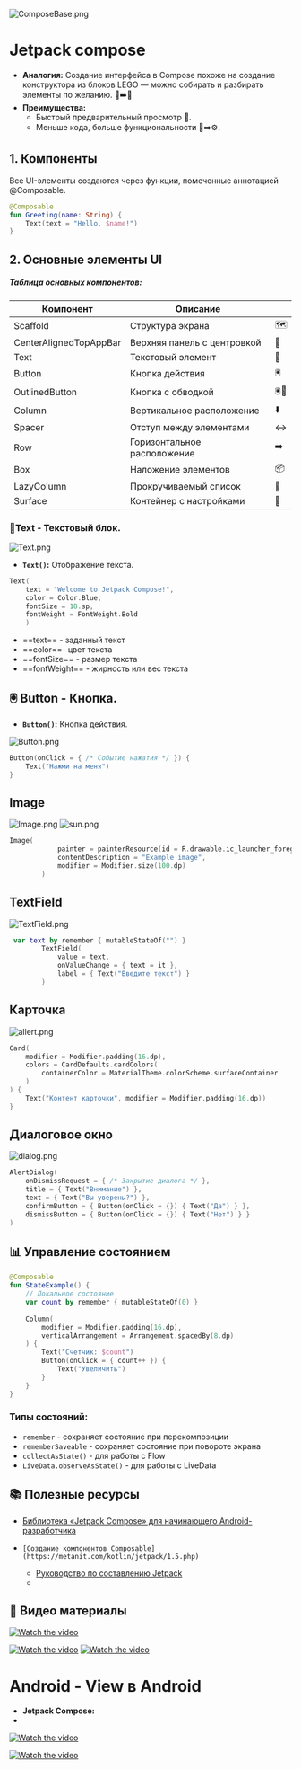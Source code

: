 ![ComposeBase.png](../images/ComposeBase.png)

# Jetpack compose

* **Аналогия:** Создание интерфейса в Compose похоже на создание конструктора из блоков LEGO — можно собирать и разбирать элементы по желанию. 🧱➡️🏰
* **Преимущества:**
  * Быстрый предварительный просмотр 👀.
  * Меньше кода, больше функциональности 📝➡️⚙️.

## 1. Компоненты

Все UI-элементы создаются через функции, помеченные аннотацией @Composable.

````kotlin
@Composable
fun Greeting(name: String) {
    Text(text = "Hello, $name!")
}
````

## 2. Основные элементы UI

##### **Таблица основных компонентов:**

|Компонент|Описание||
|---------|--------|-|
|Scaffold|Структура экрана|🗺️|
|CenterAlignedTopAppBar|Верхняя панель с центровкой|📌|
|Text|Текстовый элемент|📝|
|Button|Кнопка действия|🖲️|
|OutlinedButton|Кнопка с обводкой|🖲️🔲|
|Column|Вертикальное расположение|⬇️|
|Spacer|Отступ между элементами|↔️|
|Row|Горизонтальное расположение|➡️|
|Box|Наложение элементов|📦|
|LazyColumn|Прокручиваемый список|📜|
|Surface|Контейнер с настройками|🎨|

### 📝Text - Текстовый блок.

![Text.png](../images/Text.png)

* **`Text()`:** Отображение текста.

````kotlin
Text(
    text = "Welcome to Jetpack Compose!",
    color = Color.Blue,
    fontSize = 18.sp,
    fontWeight = FontWeight.Bold
    )
````

* ==text== - заданный текст
* ==color==- цвет текста
* ==fontSize== - размер текста
* ==fontWeight== - жирность или вес текста

## 🖲️ Button - Кнопка.

* **`Button()`:** Кнопка действия.

![Button.png](../images/Button.png)

````kotlin
Button(onClick = { /* Событие нажатия */ }) {
    Text("Нажми на меня")
}
````

## Image

![Image.png](../images/Image.png)
![sun.png](../images/sun.png)

````kotlin
Image(
            painter = painterResource(id = R.drawable.ic_launcher_foreground),
            contentDescription = "Example image",
            modifier = Modifier.size(100.dp)
        )
````

## TextField

![TextField.png](../images/TextField.png)

````kotlin
 var text by remember { mutableStateOf("") }
        TextField(
            value = text,
            onValueChange = { text = it },
            label = { Text("Введите текст") }
        )

````

## Карточка

![allert.png](../images/allert.png)

````kotlin
Card(
    modifier = Modifier.padding(16.dp),
    colors = CardDefaults.cardColors(
        containerColor = MaterialTheme.colorScheme.surfaceContainer
    )
) {
    Text("Контент карточки", modifier = Modifier.padding(16.dp))
}

````

## Диалоговое окно

![dialog.png](../images/dialog.png)

````kotlin
AlertDialog(
    onDismissRequest = { /* Закрытие диалога */ },
    title = { Text("Внимание") },
    text = { Text("Вы уверены?") },
    confirmButton = { Button(onClick = {}) { Text("Да") } },
    dismissButton = { Button(onClick = {}) { Text("Нет") } }
)

````

## 📊 Управление состоянием

````kotlin
@Composable
fun StateExample() {
    // Локальное состояние
    var count by remember { mutableStateOf(0) }
    
    Column(
        modifier = Modifier.padding(16.dp),
        verticalArrangement = Arrangement.spacedBy(8.dp)
    ) {
        Text("Счетчик: $count")
        Button(onClick = { count++ }) {
            Text("Увеличить")
        }
    }
}
````

### Типы состояний:

* `remember` - сохраняет состояние при перекомпозиции
* `rememberSaveable` - сохраняет состояние при повороте экрана
* `collectAsState()` - для работы с Flow
* `LiveData.observeAsState()` - для работы с LiveData

## 📚 Полезные ресурсы

* [Библиотека «Jetpack Compose» для начинающего Android-разработчика](https://habr.com/ru/articles/757572/)
* ````
  [Создание компонентов Composable](https://metanit.com/kotlin/jetpack/1.5.php)
  ````
  
  * [Руководство по составлению Jetpack](https://developer.android.com/develop/ui/compose/tutorial?hl=ru)
  * 

## 🎥 Видео материалы

[![Watch the video](https://img.youtube.com/vi/taWNluAoyaE/0.jpg)](https://www.youtube.com/watch?v=taWNluAoyaE&pp=ygUhamV0cGFjayBjb21wb3NlIE1hdGVyaWFsIERlc2lnbiAz)

[![Watch the video](https://img.youtube.com/vi/YEcVkUN6caw/0.jpg)](https://youtu.be/YEcVkUN6caw?list=PLIh9yLdjK2YeRLnD-gJyVWIq_w-7OMv8r)
[![Watch the video](https://img.youtube.com/vi/7Xg1HSox8QI/0.jpg)](https://youtu.be/7Xg1HSox8QI?list=PLXtiZNKIobF5E1JgDaisqnVJfbZeUFYkm)

# Android - View в Android

* **Jetpack Compose:**
* 

[![Watch the video](https://img.youtube.com/vi/6iVK-DRp61c/0.jpg)](https://youtu.be/6iVK-DRp61c?list=PLIh9yLdjK2YeRLnD-gJyVWIq_w-7OMv8r)

[![Watch the video](https://img.youtube.com/vi/RKMx8aj-q7Y/0.jpg)](https://youtu.be/RKMx8aj-q7Y?list=PLXtiZNKIobF5E1JgDaisqnVJfbZeUFYkm)
